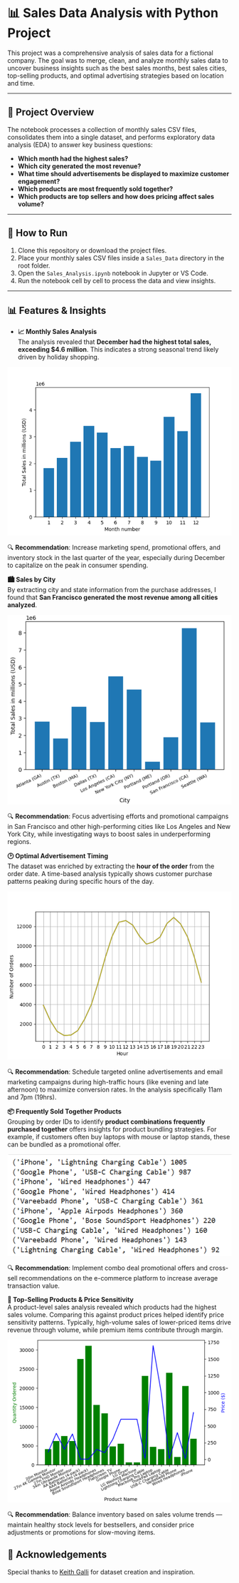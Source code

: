 # 📊 Sales Data Analysis with Python Project

This project was a comprehensive analysis of sales data for a fictional company. The goal was to merge, clean, and analyze monthly sales data to uncover business insights such as the best sales months, best sales cities, top-selling products, and optimal advertising strategies based on location and time.

---

## 📁 Project Overview

The notebook processes a collection of monthly sales CSV files, consolidates them into a single dataset, and performs exploratory data analysis (EDA) to answer key business questions:

- **Which month had the highest sales?**
- **Which city generated the most revenue?**
- **What time should advertisements be displayed to maximize customer engagement?**
- **Which products are most frequently sold together?**
- **Which products are top sellers and how does pricing affect sales volume?**

- ---

## 📝 How to Run

1. Clone this repository or download the project files.
2. Place your monthly sales CSV files inside a `Sales_Data` directory in the root folder.
3. Open the `Sales_Analysis.ipynb` notebook in Jupyter or VS Code.
4. Run the notebook cell by cell to process the data and view insights.

---

## 📊 Features & Insights

- **📈 Monthly Sales Analysis**  
  The analysis revealed that **December had the highest total sales, exceeding $4.6 million**. This indicates a strong seasonal trend likely driven by holiday shopping.
  
![Description of Image](images/monthly_sales.png)

  🔍 **Recommendation**: Increase marketing spend, promotional offers, and inventory stock in the last quarter of the year, especially during December to capitalize on the peak in consumer spending.


  **🏙️ Sales by City**  
  By extracting city and state information from the purchase addresses, I found that **San Francisco generated the most revenue among all cities analyzed**.  

  ![Description of Image](images/sales_by_city.png)
  
  🔍 **Recommendation**: Focus advertising efforts and promotional campaigns in San Francisco and other high-performing cities like Los Angeles and New York City, while investigating ways to boost sales in underperforming regions.

  **🕑 Optimal Advertisement Timing**  
  The dataset was enriched by extracting the **hour of the order** from the order date. A time-based analysis typically shows customer purchase patterns peaking during specific hours of the day.  

  ![Description of Image](images/advertisement_hours.png)
  
  🔍 **Recommendation**: Schedule targeted online advertisements and email marketing campaigns during high-traffic hours (like evening and late afternoon) to maximize conversion rates. In the analysis specifically 11am and 7pm (19hrs).

  **📦 Frequently Sold Together Products**  
  Grouping by order IDs to identify **product combinations frequently purchased together** offers insights for product bundling strategies. For example, if customers often buy laptops with mouse or laptop stands, these can be bundled as a promotional offer.  

  ![Description of Image](images/product_combo.png)
  
  🔍 **Recommendation**: Implement combo deal promotional offers and cross-sell recommendations on the e-commerce platform to increase average transaction value.

  **🎯 Top-Selling Products & Price Sensitivity**  
  A product-level sales analysis revealed which products had the highest sales volume. Comparing this against product prices helped identify price sensitivity patterns. Typically, high-volume sales of lower-priced items drive revenue through volume, while premium items contribute through margin.  
       
 ![Description of Image](images/quantity_vs_price.png) 
 
🔍 **Recommendation**: Balance inventory based on sales volume trends — maintain healthy stock levels for bestsellers, and consider price adjustments or promotions for slow-moving items.

  ## 👏 Acknowledgements

Special thanks to [Keith Galli](https://github.com/KeithGalli) for dataset creation and inspiration.


  
  
